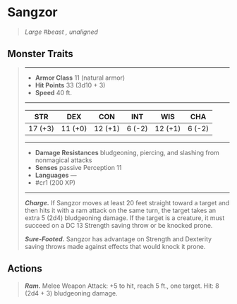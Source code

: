 # Sangzor
>*Large #beast , unaligned*
## Monster Traits
>___
>- **Armor Class** 11 (natural armor)
>- **Hit Points** 33 (3d10 + 3)
>- **Speed** 40 ft.
>___
>|STR|DEX|CON|INT|WIS|CHA|
>|:---:|:---:|:---:|:---:|:---:|:---:|
>|17 (+3)|11 (+0)|12 (+1)|6 (-2)|12 (+1)|6 (-2)|
>___
>- **Damage Resistances** bludgeoning, piercing, and slashing from nonmagical attacks
>- **Senses** passive Perception 11
>- **Languages** —
>- #cr1 (200 XP)
>___
>***Charge.*** If Sangzor moves at least 20 feet straight toward a target and then hits it with a ram attack on the same turn, the target takes an extra 5 (2d4) bludgeoning damage. If the target is a creature, it must succeed on a DC 13 Strength saving throw or be knocked prone.  
>
>***Sure-Footed.*** Sangzor has advantage on Strength and Dexterity saving throws made against effects that would knock it prone.  
>
## Actions
>***Ram.*** Melee Weapon Attack: +5 to hit, reach 5 ft., one target. Hit: 8 (2d4 + 3) bludgeoning damage.